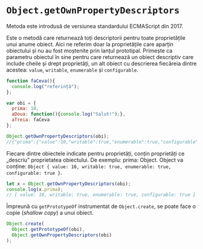 # `Object.getOwnPropertyDescriptors`

Metoda este introdusă de versiunea standardului ECMAScript din 2017.

Este o metodă care returnează toți descriptorii pentru toate proprietățile unui anume obiect. Aici ne referim doar la proprietățile care aparțin obiectului și nu au fost moștenite prin lanțul prototipal.
Primește ca parametru obiectul în sine pentru care returnează un obiect descriptiv care include cheile și drept proprietăți, un alt obiect cu descrierea fiecăreia dintre acestea: `value`, `writable`, `enumerable` și `configurable`.

```javascript
function faCeva(){
  console.log("referință");
};

var obi = {
  prima: 10,
  aDoua: function(){console.log("Salut!");},
  aTreia: faCeva
};

Object.getOwnPropertyDescriptors(obi);
//{"prima":{"value":10,"writable":true,"enumerable":true,"configurable":true},"aDoua":{"writable":true,"enumerable":true,"configurable":true},"aTreia":{"writable":true,"enumerable":true,"configurable":true}}
```

Fiecare dintre obiectele indicate pentru proprietăți, conțin proprietăți ce „descriu” proprietatea obiectului.
De exemplu: prima: Object. Object va conține: `Object { value: 10, writable: true, enumerable: true, configurable: true }`.

```javascript
let x = Object.getOwnPropertyDescriptors(obi);
console.log(x.prima);
// { value: 10, writable: true, enumerable: true, configurable: true }
```

Împreună cu `getPrototypeOf` instrumentat de `Object.create`, se poate face o copie (*shallow copy*) a unui obiect.

```javascript
Object.create(
  Object.getPrototypeOf(obi),
  Object.getOwnPropertyDescriptors(obi)
);
```

